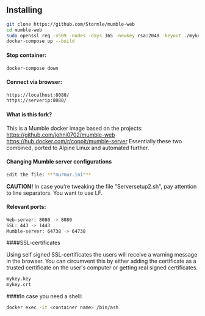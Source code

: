 ## Installing
```bash
git clone https://github.com/Stormle/mumble-web
cd mumble-web
sudo openssl req -x509 -nodes -days 365 -newkey rsa:2048 -keyout ./mykey.key -out mykey.crt
docker-compose up --build
```


#### Stop container:

```bash
docker-compose down
```
#### Connect via browser:
```bash
https://localhost:8080/
https://serverip:8080/
```
#### What is this fork?
This is a Mumble docker image based on the projects: 
https://github.com/johni0702/mumble-web
https://hub.docker.com/r/coppit/mumble-server 
Essentially these two combined, ported to Alpine Linux and automated further.

#### Changing Mumble server configurations
```bash
Edit the file: **"murmur.ini"**
```
**CAUTION!** In case you're tweaking the file "Serversetup2.sh", pay attention to line separators. You want to use LF.


#### Relevant ports:

 ```bash
Web-server: 8080 -> 8080
SSL: 443 -> 1443
Mumble-server: 64738 -> 64738
```

####SSL-certificates

Using self signed SSL-certificates the users will receive a warning message in the browser. You can circumvent this by either adding the certificate as a trusted certificate on the user's computer or getting real signed certificates.
```bash
mykey.key
mykey.crt
```

####In case you need a shell:

```bash
docker exec -it <container name> /bin/ash
```
